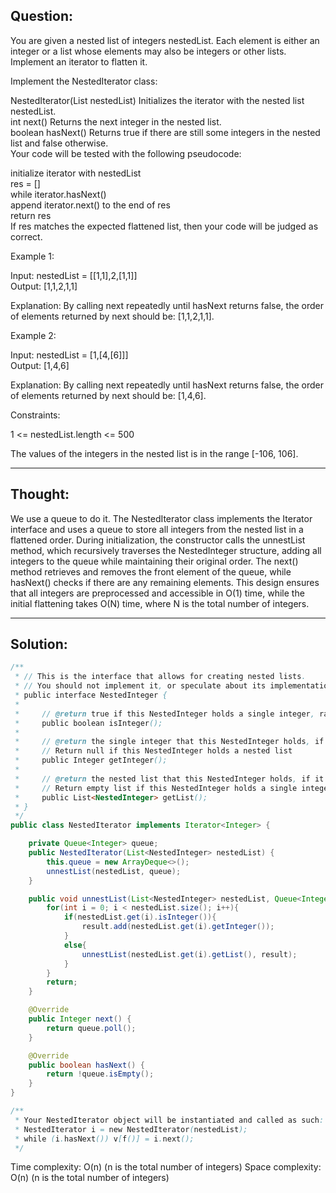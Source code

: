 ## Question:

You are given a nested list of integers nestedList. Each element is either an integer or a list whose elements may also be integers or other lists. Implement an iterator to flatten it.

Implement the NestedIterator class:

NestedIterator(List<NestedInteger> nestedList) Initializes the iterator with the nested list nestedList.  
int next() Returns the next integer in the nested list.  
boolean hasNext() Returns true if there are still some integers in the nested list and false otherwise.  
Your code will be tested with the following pseudocode:  

initialize iterator with nestedList  
res = []  
while iterator.hasNext()  
    append iterator.next() to the end of res  
return res  
If res matches the expected flattened list, then your code will be judged as correct.  

Example 1:  

Input: nestedList = [[1,1],2,[1,1]]  
Output: [1,1,2,1,1]  

Explanation: By calling next repeatedly until hasNext returns false, the order of elements returned by next should be: [1,1,2,1,1].  

Example 2:  

Input: nestedList = [1,[4,[6]]]  
Output: [1,4,6]  

Explanation: By calling next repeatedly until hasNext returns false, the order of elements returned by next should be: [1,4,6].  
 
Constraints:  

1 <= nestedList.length <= 500  

The values of the integers in the nested list is in the range [-106, 106].  

---
## Thought:
We use a queue to do it. The NestedIterator class implements the Iterator<Integer> interface and uses a queue to store all integers from the nested list in a flattened order. During initialization, the constructor calls the unnestList method, which recursively traverses the NestedInteger structure, adding all integers to the queue while maintaining their original order. The next() method retrieves and removes the front element of the queue, while hasNext() checks if there are any remaining elements. This design ensures that all integers are preprocessed and accessible in O(1) time, while the initial flattening takes O(N) time, where N is the total number of integers.

---
## Solution:
```Java
/**
 * // This is the interface that allows for creating nested lists.
 * // You should not implement it, or speculate about its implementation
 * public interface NestedInteger {
 *
 *     // @return true if this NestedInteger holds a single integer, rather than a nested list.
 *     public boolean isInteger();
 *
 *     // @return the single integer that this NestedInteger holds, if it holds a single integer
 *     // Return null if this NestedInteger holds a nested list
 *     public Integer getInteger();
 *
 *     // @return the nested list that this NestedInteger holds, if it holds a nested list
 *     // Return empty list if this NestedInteger holds a single integer
 *     public List<NestedInteger> getList();
 * }
 */
public class NestedIterator implements Iterator<Integer> {

    private Queue<Integer> queue;
    public NestedIterator(List<NestedInteger> nestedList) {
        this.queue = new ArrayDeque<>();
        unnestList(nestedList, queue);
    }

    public void unnestList(List<NestedInteger> nestedList, Queue<Integer> result){
        for(int i = 0; i < nestedList.size(); i++){
            if(nestedList.get(i).isInteger()){
                result.add(nestedList.get(i).getInteger());
            }
            else{
                unnestList(nestedList.get(i).getList(), result);
            }
        }
        return;
    }

    @Override
    public Integer next() {
        return queue.poll();
    }

    @Override
    public boolean hasNext() {
        return !queue.isEmpty();
    }
}

/**
 * Your NestedIterator object will be instantiated and called as such:
 * NestedIterator i = new NestedIterator(nestedList);
 * while (i.hasNext()) v[f()] = i.next();
 */
```
Time complexity: O(n) (n is the total number of integers)
Space complexity: O(n) (n is the total number of integers)
